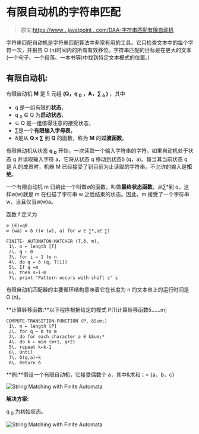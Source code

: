 # 有限自动机的字符串匹配

> 原文:[https://www . javatpoint . com/DAA-字符串匹配有限自动机](https://www.javatpoint.com/daa-string-matching-with-finite-automata)

字符串匹配自动机是字符串匹配算法中非常有用的工具。它只检查文本中的每个字符一次，并报告 O (n)时间内的所有有效移位。字符串匹配的目标是在更大的文本(一个句子、一个段落、一本书等)中找到特定文本模式的位置。)

## 有限自动机:

有限自动机 **M** 是 5 元组 **(Q，q <sub>0</sub> ，A，∑ <sub>δ</sub> )** ，其中

*   q 是一组有限的**状态**，
*   q <sub>0</sub> ∈ Q 为**启动状态**，
*   ⊆ Q 是一组值得注意的接受状态，
*   ∑是一个**有限输入字母表**，
*   δ是从 **Q x ∑** 到 **Q** 的函数，称为 **M** 的**过渡函数**。

有限自动机从状态 **q <sub>0</sub>** 开始，一次读取一个输入字符串的字符。如果自动机处于状态 q 并读取输入字符 a，它将从状态 q 移动到状态δ (q，a)。每当其当前状态 q 是 A 的成员时，机器 M 已经接受了到目前为止读取的字符串。不允许的输入是**拒绝**。

一个有限自动机 m 归纳出一个叫做∅的函数，叫做**最终状态函数**，从∑*到 q，这样∅(w)就是 m 在扫描了字符串 w 之后结束的状态。因此，m 接受了一个字符串 w，当且仅当∅(w)a。

函数 f 定义为

```
∅ (∈)=q0
∅ (wa) = δ ((∅ (w), a) for w ∈ ∑*,a∈ ∑)

```

```
FINITE- AUTOMATON-MATCHER (T,δ, m),
 1\. n ← length [T]
 2\. q ← 0
 3\. for i ← 1 to n
 4\. do q ← δ (q, T[i]) 
 5\. If q =m
 6\. then s←i-m
 7\. print "Pattern occurs with shift s" s

```

有限自动机匹配器的主要循环结构意味着它在长度为 n 的文本串上的运行时间是 O (n)。

**计算转移函数:**以下程序根据给定的模式 P[1]计算转移函数δ......m]

```
COMPUTE-TRANSITION-FUNCTION (P, &Sum;)
 1\. m ← length [P]
 2\. for q ← 0 to m
 3\. do for each character a ∈ &Sum;*
 4\. do k ← min (m+1, q+2)
 5\. repeat k←k-1
 6\. Until
 7\. δ(q,a)←k
 8\. Return δ

```

**例:**假设一个有限自动机，它接受偶数个 a，其中&求和；= {a，b，c}

![String Matching with Finite Automata](../Images/64ecdb00af80a8cc13e8101533cf0a86.png)

**解决方案:**

q <sub>0</sub> 为初始状态。

![String Matching with Finite Automata](../Images/55326afae18f88edec7c80e4ec72b0b3.png)